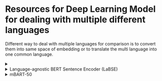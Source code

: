 # Resources for Deep Learning Model for dealing with multiple different languages

Different way to deal with multiple languages for comparison is to convert them into same space of embedding or to translate the multi language into one common language.

<details>
  <summary></summary>
  
  [Link]()
  
</details>

<details>
  <summary>Language-agnostic BERT Sentence Encoder (LaBSE)</summary>
  
  [Model](https://huggingface.co/setu4993/LaBSE) <br />
  [Paper](https://arxiv.org/abs/2007.01852)
  
  This model gives the embedding of multiple different languages (109 langues).
  Languages supported: <br />
  labse = {<br />
    'af': 'AFRIKAANS', <br />
    'ht': 'HAITIAN CREOLE', <br />
    'pt': 'PORTUGUESE', <br />
    'am': 'AMHARIC', <br />
    'hu': 'HUNGARIAN', <br />
    'ro': 'ROMANIAN', <br />
    'ar': 'ARABIC', <br />
    'hy': 'ARMENIAN', <br />
    'ru': 'RUSSIAN', <br />
    'as': 'ASSAMESE', <br />
    'id': 'INDONESIAN', <br />
    'rw': 'KINYARWANDA', <br />
    'az': 'AZERBAIJANI', <br />
    'ig': 'IGBO', <br />
    'si': 'SINHALESE', <br />
    'be': 'BELARUSIAN', <br />
    'is': 'ICELANDIC', <br />
    'sk': 'SLOVAK', <br />
    'bg': 'BULGARIAN', <br />
    'it': 'ITALIAN', <br />
    'sl': 'SLOVENIAN', <br />
    'bn': 'BENGALI',<br />
    'ja': 'JAPANESE',<br />
    'sm': 'SAMOAN',<br />
    'bo': 'TIBETAN',<br />
    'jv': 'JAVANESE',<br />
    'sn': 'SHONA',<br />
    'bs': 'BOSNIAN',<br />
    'ka': 'GEORGIAN',<br />
    'so': 'SOMALI',<br />
    'ca': 'CATALAN',<br />
    'kk': 'KAZAKH',<br />
    'sq': 'ALBANIAN',<br />
    'ceb': 'CEBUANO',<br />
    'km': 'KHMER',<br />
    'sr': 'SERBIAN',<br />
    'co': 'CORSICAN',<br />
    'kn': 'KANNADA',<br />
    'st': 'SESOTHO',<br />
    'cs': 'CZECH',<br />
    'ko': 'KOREAN',<br />
    'su': 'SUNDANESE',<br />
    'cy': 'WELSH',<br />
    'ku': 'KURDISH',<br />
    'sv': 'SWEDISH',<br />
    'da': 'DANISH',<br />
    'ky': 'KYRGYZ',<br />
    'sw': 'SWAHILI',<br />
    'de': 'GERMAN',<br />
    'la': 'LATIN',<br />
    'ta': 'TAMIL',<br />
    'el': 'GREEK',<br />
    'lb': 'LUXEMBOURGISH',<br />
    'te': 'TELUGU',<br />
    'en': 'ENGLISH',<br />
    'lo': 'LAOTHIAN',<br />
    'tg': 'TAJIK',<br />
    'eo': 'ESPERANTO',<br />
    'lt': 'LITHUANIAN',<br />
    'th': 'THAI',<br />
    'es': 'SPANISH',<br />
    'lv': 'LATVIAN',<br />
    'tk': 'TURKMEN',<br />
    'et': 'ESTONIAN',<br />
    'mg': 'MALAGASY',<br />
    'tl': 'TAGALOG',<br />
    'eu': 'BASQUE',<br />
    'mi': 'MAORI',<br />
    'tr': 'TURKISH',<br />
    'fa': 'PERSIAN',<br />
    'mk': 'MACEDONIAN',<br />
    'tt': 'TATAR',<br />
    'fi': 'FINNISH',<br />
    'ml': 'MALAYALAM',<br />
    'ug': 'UIGHUR',<br />
    'fr': 'FRENCH',<br />
    'mn': 'MONGOLIAN',<br />
    'uk': 'UKRAINIAN',<br />
    'fy': 'FRISIAN',<br />
    'mr' : 'MARATHI',<br />
    'ur' : 'URDU',<br />
    'ga' : 'IRISH',<br />
    'ms' : 'MALAY',<br />
    'uz' : 'UZBEK',<br />
    'gd' : 'SCOTS_GAELIC',<br />
    'mt' : 'MALTESE',<br />
    'vi' : 'VIETNAMESE',<br />
    'gl' : 'GALICIAN',<br />
    'my' : 'BURMESE',<br />
    'wo' : 'WOLOF', <br />
    'gu' : 'GUJARATI', <br />
    'ne' : 'NEPALI', <br />
    'xh' : 'XHOSA', <br />
    'ha' : 'HAUSA', <br />
    'nl' : 'DUTCH', <br />
    'yi' : 'YIDDISH', <br />
    'haw': 'HAWAIIAN', <br />
    'no' : 'NORWEGIAN', <br />
    'yo' : 'YORUBA', <br />
    'he' : 'HEBREW', <br />
    'ny' : 'NYANJA', <br />
    'zh' : 'CHINESE', <br />
    'hi' : 'HINDI', <br />
    'or' : 'ORIYA', <br />
    'zu' : 'ZULU', <br />
    'hmn': 'HMONG', <br />
    'pa' : 'PUNJABI', <br />
    'hr' : 'CROATIAN', <br />
    'pl' : 'POLISH', <br />
} <br />
  
</details>

<details>
  <summary>mBART-50</summary>
  
  [Link](https://github.com/sdhilip200/Machine-Translation-using-mBART-50-and-HuggingFace/blob/main/Machine_Translation.ipynb)
  
  [Link](https://huggingface.co/facebook/mbart-large-50-many-to-many-mmt)
  
  mBART-50 is a language translation model. This model supports 50 different languages.
  Language codes are as follows:
  
 mbart = {
'Arabic' : 'ar_AR', 
'Czech' : 'cs_CZ', 
'German' : 'de_DE',
'English': 'en_XX', 
'Spanish' : 'es_XX', 
'Estonian' : 'et_EE', 
'Finnish' : 'fi_FI', 
'French' : 'fr_XX', 
'Gujarati' : 'gu_IN', 
'Hindi': 'hi_IN', 
'Italian': 'it_IT', 
'Japanese' : 'ja_XX', 
'Kazakh' : 'kk_KZ', 
'Korean' : 'ko_KR', 
'Lithuanian' : 'lt_LT', 
'Latvian' : 'lv_LV', 
'Burmese': 'my_MM', 
'Nepali' : 'ne_NP', 
'Dutch' : 'nl_XX', 
'Romanian': 'ro_RO', 
'Russian' : 'ru_RU', 
'Sinhala' : 'si_LK', 
'Turkish' : 'tr_TR', 
'Vietnamese' : 'vi_VN', 
'Chinese': 'zh_CN', 
'Afrikaans' : 'af_ZA', 
'Azerbaijani' : 'az_AZ',
'Bengali' : 'bn_IN', 
'Persian' : 'fa_IR', 
'Hebrew' : 'he_IL', 
'Croatian' : 'hr_HR', 
'Indonesian' : 'id_ID', 
'Georgian': 'ka_GE', 
'Khmer' : 'km_KH',
'Macedonian' : 'mk_MK', 
'Malayalam' : 'ml_IN', 
'Mongolian' : 'mn_MN', 
'Marathi' : 'mr_IN', 
'Polish' : 'pl_PL', 
'Pashto' : 'ps_AF',
'Portuguese' : 'pt_XX', 
'Swedish': 'sv_SE', 
'Swahili' : 'sw_KE', 
'Tamil' : 'ta_IN', 
'Telugu' : 'te_IN',
'Thai' : 'th_TH', 
'Tagalog' : 'tl_XX', 
'Ukrainian' : 'uk_UA', 
'Urdu' : 'ur_PK', 
'Xhosa' : 'xh_ZA',
'Galician' :'gl_ES', 
'Slovene' : 'sl_SI'
}
  
</details>



